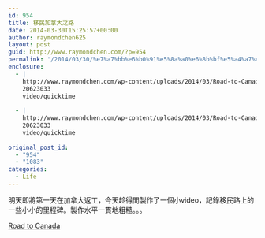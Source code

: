 ```yaml
---
id: 954
title: 移民加拿大之路
date: 2014-03-30T15:25:57+00:00
author: raymondchen625
layout: post
guid: http://www.raymondchen.com/?p=954
permalink: '/2014/03/30/%e7%a7%bb%e6%b0%91%e5%8a%a0%e6%8b%bf%e5%a4%a7%e4%b9%8b%e8%b7%af/'
enclosure:
  - |
    http://www.raymondchen.com/wp-content/uploads/2014/03/Road-to-Canada.mov
    20623033
    video/quicktime
    
  - |
    http://www.raymondchen.com/wp-content/uploads/2014/03/Road-to-Canada.mov
    20623033
    video/quicktime
    
original_post_id:
  - "954"
  - "1083"
categories:
  - Life
---
```

明天即將第一天在加拿大返工，今天趁得閒製作了一個小video，記錄移民路上的一些小小的里程碑。製作水平一貫地粗糙。。。

[Road to Canada](http://www.raymondchen.com/wp-content/uploads/2014/03/Road-to-Canada.mov)